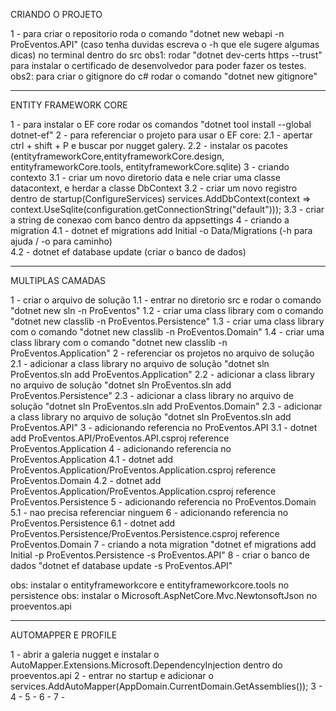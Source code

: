 CRIANDO O PROJETO

1 - para criar o repositorio roda o comando "dotnet new webapi -n ProEventos.API" (caso tenha duvidas escreva o -h que ele sugere algumas dicas) no terminal dentro do src
obs1: rodar "dotnet dev-certs https --trust" para instalar o certificado de desenvolvedor para poder fazer os testes.
obs2: para criar o gitignore do c# rodar o comando "dotnet new gitignore"

------------------------------------------------------------------------------------------

ENTITY FRAMEWORK CORE

1 - para instalar o EF core rodar os comandos "dotnet tool install --global dotnet-ef"
2 - para referenciar o projeto para usar o EF core:
    2.1 - apertar ctrl + shift + P e buscar por nugget galery.
    2.2 - instalar os pacotes (entityframeworkCore,entityframeworkCore.design, entityframeworkCore.tools, entityframeworkCore.sqlite)
3 - criando contexto
    3.1 - criar um novo diretorio data e nele criar uma classe datacontext, e herdar a classe DbContext
    3.2 - criar um novo registro dentro de startup(ConfigureServices) services.AddDbContext<DataContext>(context => context.UseSqlite(configuration.getConnectionString("default")));
    3.3 - criar a string de conexao com banco dentro da appsettings
4 - criando a migration
    4.1 - dotnet ef migrations add Initial -o Data/Migrations (-h para ajuda / -o para caminho)  
    4.2 - dotnet ef database update (criar o banco de dados)

------------------------------------------------------------------------------------------

MULTIPLAS CAMADAS

1 - criar o arquivo de solução
    1.1 - entrar no diretorio src e rodar o comando "dotnet new sln -n ProEventos"
    1.2 - criar uma class library com o comando "dotnet new classlib -n ProEventos.Persistence"
    1.3 - criar uma class library com o comando "dotnet new classlib -n ProEventos.Domain"
    1.4 - criar uma class library com o comando "dotnet new classlib -n ProEventos.Application"
2 - referenciar os projetos no arquivo de solução
    2.1 - adicionar a class library no arquivo de solução "dotnet sln ProEventos.sln add ProEventos.Application"
    2.2 - adicionar a class library no arquivo de solução "dotnet sln ProEventos.sln add ProEventos.Persistence"
    2.3 - adicionar a class library no arquivo de solução "dotnet sln ProEventos.sln add ProEventos.Domain"
    2.3 - adicionar a class library no arquivo de solução "dotnet sln ProEventos.sln add ProEventos.API"
3 - adicionando referencia no ProEventos.API
    3.1 - dotnet add ProEventos.API/ProEventos.API.csproj reference ProEventos.Application
4 - adicionando referencia no ProEventos.Application
    4.1 - dotnet add ProEventos.Application/ProEventos.Application.csproj reference ProEventos.Domain
    4.2 - dotnet add ProEventos.Application/ProEventos.Application.csproj reference ProEventos.Persistence
5 - adicionando referencia no ProEventos.Domain
    5.1 - nao precisa referenciar ninguem
6 - adicionando referencia no ProEventos.Persistence
    6.1 - dotnet add ProEventos.Persistence/ProEventos.Persistence.csproj reference ProEventos.Domain
7 - criando a nota migration "dotnet ef migrations add Initial -p ProEventos.Persistence -s ProEventos.API"
8 - criar o banco de dados "dotnet ef database update -s ProEventos.API"

obs: instalar o entityframeworkcore e entityframeworkcore.tools no persistence
obs: instalar o Microsoft.AspNetCore.Mvc.NewtonsoftJson no proeventos.api

------------------------------------------------------------------------------------------

AUTOMAPPER E PROFILE

1 - abrir a galeria nugget e instalar o AutoMapper.Extensions.Microsoft.DependencyInjection dentro do proeventos.api
2 - entrar no startup e adicionar o services.AddAutoMapper(AppDomain.CurrentDomain.GetAssemblies());
3 - 
4 - 
5 - 
6 - 
7 - 